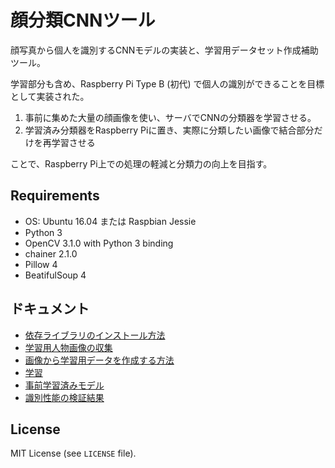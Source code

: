 # 顔分類CNNツール

顔写真から個人を識別するCNNモデルの実装と、学習用データセット作成補助ツール。  

学習部分も含め、Raspberry Pi Type B (初代) で個人の識別ができることを目標として実装された。  

1. 事前に集めた大量の顔画像を使い、サーバでCNNの分類器を学習させる。  
2. 学習済み分類器をRaspberry Piに置き、実際に分類したい画像で結合部分だけを再学習させる

ことで、Raspberry Pi上での処理の軽減と分類力の向上を目指す。

## Requirements

* OS: Ubuntu 16.04 または Raspbian Jessie
* Python 3
* OpenCV 3.1.0 with Python 3 binding
* chainer 2.1.0
* Pillow 4
* BeatifulSoup 4

## ドキュメント

* [依存ライブラリのインストール方法](docs/install.md)
* [学習用人物画像の収集](docs/collect-imgs.md)
* [画像から学習用データを作成する方法](docs/create-dataset.md)
* [学習](docs/train.md)
* [事前学習済みモデル](docs/pre_trained_models.md)
* [識別性能の検証結果](docs/performance.md)

## License

MIT License (see `LICENSE` file).
